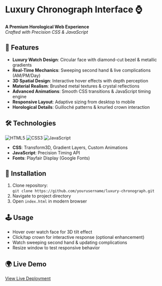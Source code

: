 # Luxury Chronograph Interface ⌚

**A Premium Horological Web Experience**  
*Crafted with Precision CSS & JavaScript*



## 🌟 Features  
- **Luxury Watch Design**: Circular face with diamond-cut bezel & metallic gradients  
- **Real-Time Mechanics**: Sweeping second hand & live complications (AM/PM/Day)  
- **3D Spatial Design**: Interactive hover effects with depth perception  
- **Material Realism**: Brushed metal textures & crystal reflections  
- **Advanced Animations**: Smooth CSS transitions & JavaScript timing engine  
- **Responsive Layout**: Adaptive sizing from desktop to mobile  
- **Horological Details**: Guilloché patterns & knurled crown interaction  

## 🛠 Technologies  
![HTML5](https://img.shields.io/badge/-HTML5-E34F26?logo=html5&logoColor=white)
![CSS3](https://img.shields.io/badge/-CSS3-1572B6?logo=css3&logoColor=white)
![JavaScript](https://img.shields.io/badge/-JavaScript-F7DF1E?logo=javascript&logoColor=black)
- **CSS**: Transform3D, Gradient Layers, Custom Animations  
- **JavaScript**: Precision Timing API  
- **Fonts**: Playfair Display (Google Fonts)  

## 🚀 Installation  
1. Clone repository:  
`git clone https://github.com/yourusername/luxury-chronograph.git`  
2. Navigate to project directory  
3. Open `index.html` in modern browser  

## 🕹 Usage  
- Hover over watch face for 3D tilt effect  
- Click/tap crown for interactive response (optional enhancement)  
- Watch sweeping second hand & updating complications  
- Resize window to test responsive behavior  

## 🌍 Live Demo  
[View Live Deployment]([https://yourusername.github.io/luxury-chronograph](https://ihsansaif313.github.io/WEB-DIGITAL-CLOCK/))  
